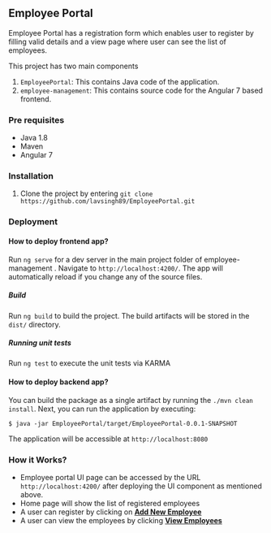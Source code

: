 ## Employee Portal

Employee Portal has a registration form which enables user to register by filling valid details and a view page where user can see the list of employees.

This project has two main components
1.  `EmployeePortal`: This contains Java code of the application.
2.  `employee-management`: This contains source code for the Angular 7 based frontend.


### Pre requisites
- Java 1.8
- Maven
- Angular 7

###  Installation
1. Clone the project by entering `git clone https://github.com/lavsingh89/EmployeePortal.git`

### Deployment

#### How to deploy frontend app?

Run `ng serve` for a dev server in the main project folder of employee-management . Navigate to `http://localhost:4200/`. The app will automatically reload if you change any of the source files.

##### Build 

Run `ng build` to build the project. The build artifacts will be stored in the `dist/` directory.

##### Running unit tests
Run `ng test` to execute the unit tests via KARMA

#### How to deploy backend app?

You can build the package as a single artifact by running the  `./mvn clean install`. Next, you can run the application by executing:

`$ java -jar EmployeePortal/target/EmployeePortal-0.0.1-SNAPSHOT`

The application will be accessible at  `http://localhost:8080`


### How it Works?
- Employee portal UI page can be accessed by the URL `http://localhost:4200/` after deploying the UI component as mentioned above.
- Home page will show the list of registered employees 
- A user can register by clicking on [**Add New Employee**](http://localhost:4200/addemployee)
- A user can view the employees by clicking [**View Employees**](http://localhost:4200/)
